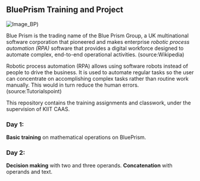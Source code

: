 ## BluePrism Training and Project 

![Image_BP](https://encrypted-tbn0.gstatic.com/images?q=tbn:ANd9GcSu0zpywNkWcqNmH7S3mfbgDfaPR1QQZONI2TdGpZVPCugVFPrICWH2DPA6yckr3SW5-A&usqp=CAU?style=centerme))

Blue Prism is the trading name of the Blue Prism Group, a UK multinational software corporation that pioneered and makes enterprise *robotic process automation (RPA)* software that provides a digital workforce designed to automate complex, end-to-end operational activities. (source:Wikipedia)

Robotic process automation (RPA) allows using software robots instead of people to drive the business. It is used to automate regular tasks so the user can concentrate on accomplishing complex tasks rather than routine work manually. This would in turn reduce the human errors. (source:Tutorialspoint)

This repository contains the training assignments and classwork, under the supervision of KIIT CAAS.

### Day 1:

**Basic training** on mathematical operations on BluePrism.

### Day 2:

**Decision making** with two and three operands.
**Concatenation** with operands and text.
